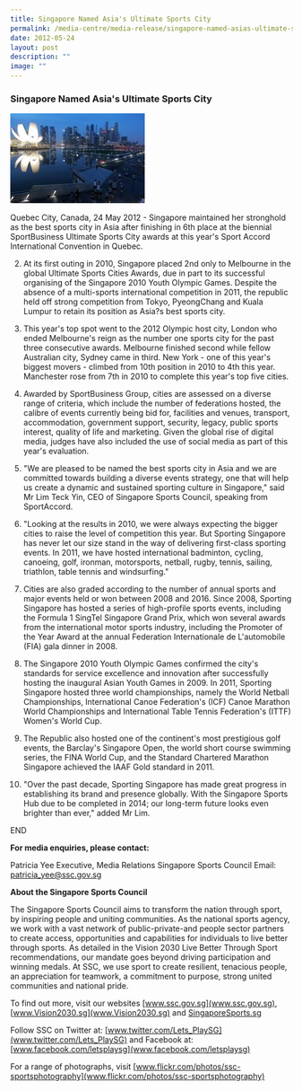 ```yaml
---
title: Singapore Named Asia's Ultimate Sports City
permalink: /media-centre/media-release/singapore-named-asias-ultimate-sports-city/
date: 2012-05-24
layout: post
description: ""
image: ""
---
```

### **Singapore Named Asia's Ultimate Sports City**
![SINGAPORENAMEDASIASULTIMATESPORTSCITYMainPar0040Imagegif](/images/Media%20Centre/Media%20Release/2012/May/SINGAPORENAMEDASIASULTIMATESPORTSCITYMainPar0040Imagegif.gif)

Quebec City, Canada, 24 May 2012 - Singapore maintained her stronghold as the best sports city in Asia after finishing in 6th place at the biennial SportBusiness Ultimate Sports City awards at this year's Sport Accord International Convention in Quebec.

2. At its first outing in 2010, Singapore placed 2nd only to Melbourne in the global Ultimate Sports Cities Awards, due in part to its successful organising of the Singapore 2010 Youth Olympic Games. Despite the absence of a multi-sports international competition in 2011, the republic held off strong competition from Tokyo, PyeongChang and Kuala Lumpur to retain its position as Asia?s best sports city.

3. This year's top spot went to the 2012 Olympic host city, London who ended Melbourne's reign as the number one sports city for the past three consecutive awards. Melbourne finished second while fellow Australian city, Sydney came in third. New York - one of this year's biggest movers - climbed from 10th position in 2010 to 4th this year. Manchester rose from 7th in 2010 to complete this year's top five cities.

4. Awarded by SportBusiness Group, cities are assessed on a diverse range of criteria, which include the number of federations hosted, the calibre of events currently being bid for, facilities and venues, transport, accommodation, government support, security, legacy, public sports interest, quality of life and marketing. Given the global rise of digital media, judges have also included the use of social media as part of this year's evaluation.

5. "We are pleased to be named the best sports city in Asia and we are committed towards building a diverse events strategy, one that will help us create a dynamic and sustained sporting culture in Singapore," said Mr Lim Teck Yin, CEO of Singapore Sports Council, speaking from SportAccord.

6. "Looking at the results in 2010, we were always expecting the bigger cities to raise the level of competition this year. But Sporting Singapore has never let our size stand in the way of delivering first-class sporting events. In 2011, we have hosted international badminton, cycling, canoeing, golf, ironman, motorsports, netball, rugby, tennis, sailing, triathlon, table tennis and windsurfing."

7. Cities are also graded according to the number of annual sports and major events held or won between 2008 and 2016. Since 2008, Sporting Singapore has hosted a series of high-profile sports events, including the Formula 1 SingTel Singapore Grand Prix, which won several awards from the international motor sports industry, including the Promoter of the Year Award at the annual Federation Internationale de L'automobile (FIA) gala dinner in 2008.

8. The Singapore 2010 Youth Olympic Games confirmed the city's standards for service excellence and innovation after successfully hosting the inaugural Asian Youth Games in 2009. In 2011, Sporting Singapore hosted three world championships, namely the World Netball Championships, International Canoe Federation's (ICF) Canoe Marathon World Championships and International Table Tennis Federation's (ITTF) Women's World Cup.

9. The Republic also hosted one of the continent's most prestigious golf events, the Barclay's Singapore Open, the world short course swimming series, the FINA World Cup, and the Standard Chartered Marathon Singapore achieved the IAAF Gold standard in 2011.

10. "Over the past decade, Sporting Singapore has made great progress in establishing its brand and presence globally. With the Singapore Sports Hub due to be completed in 2014; our long-term future looks even brighter than ever," added Mr Lim.

END

**For media enquiries, please contact:**

Patricia Yee
Executive, Media Relations
Singapore Sports Council
Email: [patricia_yee@ssc.gov.sg](mailto:patricia_yee@ssc.gov.sg)

**About the Singapore Sports Council**

The Singapore Sports Council aims to transform the nation through sport, by inspiring people and uniting communities. As the national sports agency, we work with a vast network of public-private-and people sector partners to create access, opportunities and capabilities for individuals to live better through sports. As detailed in the Vision 2030 Live Better Through Sport recommendations, our mandate goes beyond driving participation and winning medals. At SSC, we use sport to create resilient, tenacious people, an appreciation for teamwork, a commitment to purpose, strong united communities and national pride.

To find out more, visit our websites [www.ssc.gov.sg](www.ssc.gov.sg), [www.Vision2030.sg](www.Vision2030.sg) and [SingaporeSports.sg](SingaporeSports.sg)

Follow SSC on Twitter at: [www.twitter.com/Lets_PlaySG](www.twitter.com/Lets_PlaySG) and Facebook at: [www.facebook.com/letsplaysg](www.facebook.com/letsplaysg)

For a range of photographs, visit [www.flickr.com/photos/ssc-sportsphotography](www.flickr.com/photos/ssc-sportsphotography)
